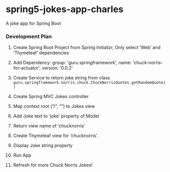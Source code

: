 # spring5-jokes-app-charles
A joke app for Spring Boot

### Development Plan

1. Create Spring Boot Project from Spring Initializr, Only select ‘Web’ and ‘Thymeleaf’ dependencies

2. Add Dependency: group: 'guru.springframework', name: 'chuck-norris-for-actuator', version: ‘0.0.2'
3. Create Service to return joke string from class `guru.springframework.norris.chuck.ChuckNorrisQuotes.getRandomQuote()`
4. Create Spring MVC Jokes controller
5. Map context root (“/“, “”) to Jokes view
6. Add Joke text to ‘joke’ property of Model
7. Return view name of ‘chucknorris’
8. Create Thymeleaf view for ‘chucknorris’.
9. Display Joke string property  
10. Run App
11. Refresh for more Chuck Norris Jokes!
